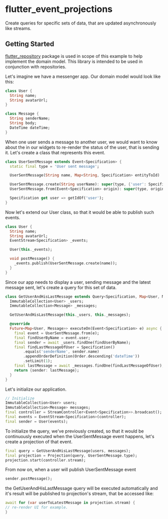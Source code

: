# flutter_event_projections

Create queries for specific sets of data, that are updated asynchronously like streams.

## Getting Started

[flutter_repository](https://pub.dev/packages/flutter_repository) package
is used in scope of this example to help implement the domain model.
This library is intended to be used in conjunction with repositories.

Let's imagine we have a messenger app. Our domain model would look like
this:
```dart
class User {
  String name;
  String avatarUrl;
}

class Message {
  String senderName;
  String body;
  DateTime dateTime;
}
```

When one user sends a message to another user, we would want to know
about the in our widgets to re-render the status of the user, that is
sending it.
Let's create a class that represents this event.
```dart
class UserSentMessage extends Event<Specification> {
  static final type = 'User sent message';

  UserSentMessage(String name, Map<String, Specification> entityToId) : super(name, entityToId);

  UserSentMessage.create(String userName): super(type, {'user': Specification().equals('name', userName)});
  UserSentMessage.from(Event<Specification> origin): super(type, origin.toMap());

  Specification get user => getIdOf('user');
}
```

Now let's extend our User class, so that it would be able to publish
such events.
```dart
class User {
  String name;
  String avatarUrl;
  EventStream<Specification> _events;

  User(this._events);

  void postMessage() {
    _events.publish(UserSentMessage.create(name));
  }
}
```

Since our app needs to display a user, sending message and the latest
message sent, let's create a query for this set of data.
```dart
class GetUserAndHisLastMessage extends Query<Specification, Map<User, Message>> {
  ImmutableCollection<User> _users;
  ImmutableCollection<Message> _messages;

  GetUserAndHisLastMessage(this._users, this._messages);

  @override
  Future<Map<User, Message>> executeOn(Event<Specification> e) async {
    final event = UserSentMessage.from(e);
    final findUserByName = event.user;
    final sender = await _users.findOne(findUserByName);
    final findLastMessageOfUser = Specification()
        .equals('senderName', sender.name)
        .appendOrderDefinition(Order.descending('dateTime'))
        .setLimit(1);
    final lastMessage = await _messages.findOne(findLastMessageOfUser);
    return {sender: lastMessage};
  }
}
```

Let's initialize our application.
```dart
// Initialize
ImmutableCollection<User> users;
ImmutableCollection<Message> messages;
final controller = StreamController<Event<Specification>>.broadcast();
final events = EventStream<Specification>(controller);
final sender = User(events);
```

To initialize the query, we've previously created, so that it would
be continuously executed when the UserSentMessage event happens, let's
create a projection of that event.
```dart
final query = GetUserAndHisLastMessage(users, messages);
final projection = Projection(query, UserSentMessage.type);
projection.start(controller.stream);
``` 

From now on, when a user will publish UserSentMessage event
```dart
sender.postMessage();
```
the GetUserAndHisLastMessage query will be executed automatically and
it's result will be published to projection's stream, that be accessed
like:
```dart
await for (var userToLatestMessage in projection.stream) {
// re-render UI for example.
}
```